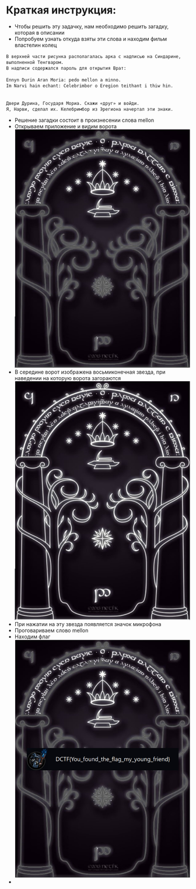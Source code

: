 # Краткая инструкция:
 
* Чтобы решить эту задачку, нам необходимо решить загадку, которая в описании
* Попробуем узнать откуда взяты эти слова и находим фильм властелин колец
```
В верхней части рисунка располагалась арка с надписью на Синдарине, выполненной Тенгваром. 
В надписи содержался пароль для открытия Врат:

Ennyn Durin Aran Moria: pedo mellon a minno.
Im Narvi hain echant: Celebrimbor o Eregion teithant i thiw hin.


Двери Дурина, Государя Мориа. Скажи «друг» и войди.
Я, Нарви, сделал их. Келебримбор из Эрегиона начертал эти знаки.
```
* Решение загадки состоит в произнесении слова mellon
* Открываем приложение и видим ворота
  ![Screenshot](image/1.png)
* В середине ворот изображена восьмиконечная звезда, при наведении на которую ворота загораются
  ![Screenshot](image/2.png)
* При нажатии на эту звезда появляется значок микрофона
* Проговариваем слово mellon
* Находим флаг
  ![Screenshot](image/3.png)
*
